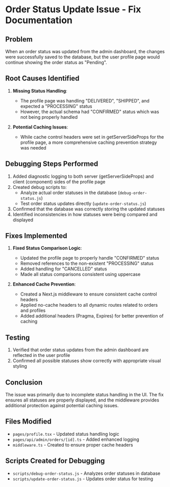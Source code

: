 # Order Status Update Issue - Fix Documentation

## Problem
When an order status was updated from the admin dashboard, the changes were successfully saved to the database, but the user profile page would continue showing the order status as "Pending".

## Root Causes Identified

1. **Missing Status Handling**:
   - The profile page was handling "DELIVERED", "SHIPPED", and expected a "PROCESSING" status
   - However, the actual schema had "CONFIRMED" status which was not being properly handled

2. **Potential Caching Issues**:
   - While cache control headers were set in getServerSideProps for the profile page, a more comprehensive caching prevention strategy was needed

## Debugging Steps Performed

1. Added diagnostic logging to both server (getServerSideProps) and client (component) sides of the profile page
2. Created debug scripts to:
   - Analyze actual order statuses in the database (`debug-order-status.js`)
   - Test order status updates directly (`update-order-status.js`)
3. Confirmed that the database was correctly storing the updated statuses
4. Identified inconsistencies in how statuses were being compared and displayed

## Fixes Implemented

1. **Fixed Status Comparison Logic**:
   - Updated the profile page to properly handle "CONFIRMED" status
   - Removed references to the non-existent "PROCESSING" status
   - Added handling for "CANCELLED" status
   - Made all status comparisons consistent using uppercase

2. **Enhanced Cache Prevention**:
   - Created a Next.js middleware to ensure consistent cache control headers
   - Applied no-cache headers to all dynamic routes related to orders and profiles
   - Added additional headers (Pragma, Expires) for better prevention of caching

## Testing

1. Verified that order status updates from the admin dashboard are reflected in the user profile
2. Confirmed all possible statuses show correctly with appropriate visual styling

## Conclusion
The issue was primarily due to incomplete status handling in the UI. The fix ensures all statuses are properly displayed, and the middleware provides additional protection against potential caching issues.

## Files Modified
- `pages/profile.tsx` - Updated status handling logic
- `pages/api/admin/orders/[id].ts` - Added enhanced logging
- `middleware.ts` - Created to ensure proper cache headers

## Scripts Created for Debugging
- `scripts/debug-order-status.js` - Analyzes order statuses in database
- `scripts/update-order-status.js` - Updates order status for testing 
